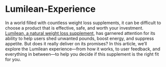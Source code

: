 # Lumilean-Experience

In a world filled with countless weight loss supplements, it can be difficult to choose a product that is effective, safe, and worth your investment. [Lumilean, a natural weight loss supplement](https://www.facebook.com/ReviewsLumilean/), has garnered attention for its ability to help users shed unwanted pounds, boost energy, and suppress appetite. But does it really deliver on its promises? In this article, we’ll explore the Lumilean experience—from how it works, to user feedback, and everything in between—to help you decide if this supplement is the right fit for you.
